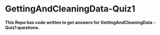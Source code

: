 # GettingAndCleaningData-Quiz1

#### This Repo has code written to get answers for GettingAndCleaningData - Quiz1 questions.

